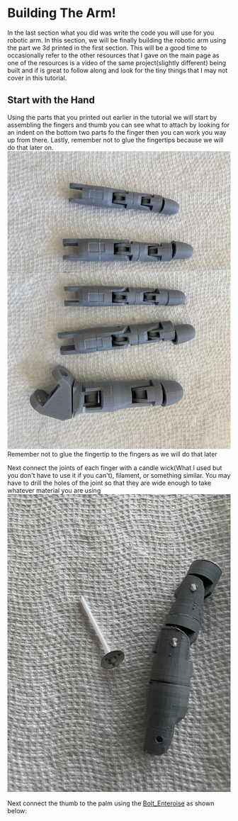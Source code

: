 # Building The Arm!
In the last section what you did was write the code you will use for you robotic arm. In this section, we will be finally building the robotic arm using the part we 3d printed in the first section. This will be a good time to occasionally refer to the other resources that I gave on the main page as one of the resources is a video of the same project(slightly different) being built and if is great to follow along and look for the tiny things that I may not cover in this tutorial.

## Start with the Hand
Using the parts that you printed out earlier in the tutorial we will start by assembling the fingers and thumb you can see what to attach by looking for an indent on the bottom two parts fo the finger then you can work you way up from there. Lastly, remember not to glue the fingertips because we will do that later on.
![](RobotPartPictures/IMG_3132.jpg)
Remember not to glue the fingertip to the fingers as we will do that later

Next connect the joints of each finger with a candle wick(What I used but you don't have to use it if you can't), filament, or something similar. You may have to drill the holes of the joint so that they are wide enough to take whatever material you are using
![](RobotPartPictures/IMG_3133.jpg)

Next connect the thumb to the palm using the [Bolt_Enteroise]() as shown below:
